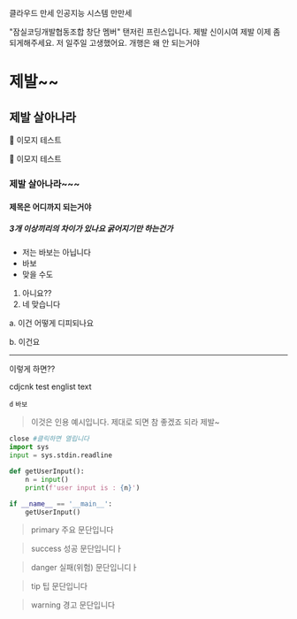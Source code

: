 클라우드 만세 
인공지능 시스템 만만세 

"잠실코딩개발협동조합 창단 멤버" 탠저린 프린스입니다.
제발 신이시여 제발 이제 좀 되게해주세요.
저 일주일 고생했어요.
개행은 왜 안 되는거야
<!--more-->
# 제발~~
## 제발 살아나라

🥳 이모지 테스트

😤 이모지 테스트
### 제발 살아나라~~~
#### 제목은 어디까지 되는거야
##### 3개 이상끼리의 차이가 있나요 굵어지기만 하는건가
- 저는 바보는 아닙니다
- 바보
- 맞을 수도
  
1. 아니요??
2. 네 맞습니다
   
a. 이건 어떻게 디피되나요

b. 이건요

---
이렇게 하면??

cdjcnk test englist text


`d` `바보`


> 이것은 인용 예시입니다.
> 제대로 되면 참 좋겠죠
> 되라 제발~

```python
close #클릭하면 열립니다
import sys
input = sys.stdin.readline

def getUserInput():
    n = input()
    print(f'user input is : {n}')

if __name__ == '__main__':
    getUserInput()
```

> primary
> 주요 문단입니다

> success
> 성공 문단입니디ㅏ

> danger
> 실패(위험) 문단입니디ㅏ

> tip
> 팁 문단입니다

> warning
> 경고 문단입니다




